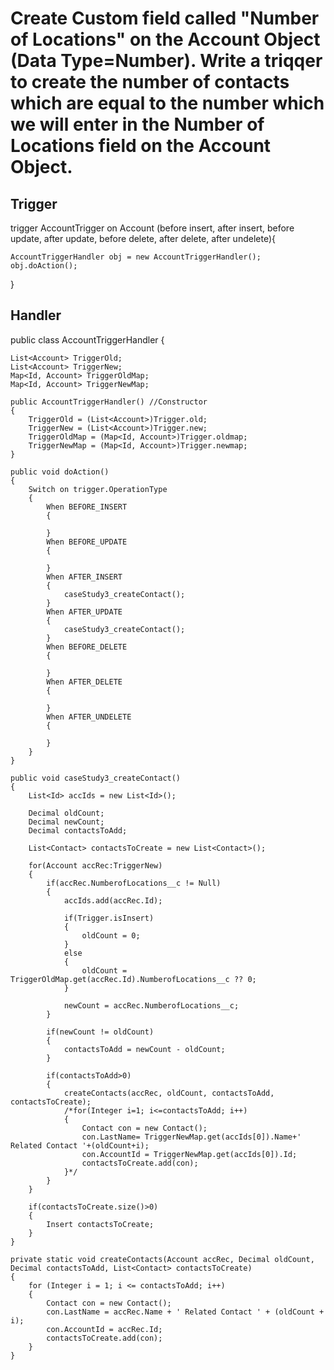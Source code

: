 # Create Custom field called "Number of Locations" on the Account Object (Data Type=Number). Write a triqqer to create the number of contacts which are equal to the number which we will enter in the Number of Locations field on the Account Object.

## Trigger

trigger AccountTrigger on Account (before insert, after insert, before update, after update, before delete, after delete, after undelete){
    
    AccountTriggerHandler obj = new AccountTriggerHandler();
    obj.doAction();
 
}

## Handler

public class AccountTriggerHandler {
    
    List<Account> TriggerOld;
    List<Account> TriggerNew;
    Map<Id, Account> TriggerOldMap;
    Map<Id, Account> TriggerNewMap;
    
    public AccountTriggerHandler() //Constructor
    {
        TriggerOld = (List<Account>)Trigger.old;
        TriggerNew = (List<Account>)Trigger.new;
        TriggerOldMap = (Map<Id, Account>)Trigger.oldmap;
        TriggerNewMap = (Map<Id, Account>)Trigger.newmap;
    }
    
    public void doAction()
    {
        Switch on trigger.OperationType
        {
            When BEFORE_INSERT
            {
                
            }
            When BEFORE_UPDATE
            {

            }
            When AFTER_INSERT
            {
                caseStudy3_createContact();
            }
            When AFTER_UPDATE
            {
                caseStudy3_createContact();
            }
            When BEFORE_DELETE
            {

            }
            When AFTER_DELETE
            {

            }
            When AFTER_UNDELETE
            {
                
            }
        }
    }
    
    public void caseStudy3_createContact()
    {
        List<Id> accIds = new List<Id>();
        
        Decimal oldCount;
        Decimal newCount;
        Decimal contactsToAdd;
        
        List<Contact> contactsToCreate = new List<Contact>();
        
        for(Account accRec:TriggerNew)
        {
            if(accRec.NumberofLocations__c != Null)
            {
                accIds.add(accRec.Id);
                
                if(Trigger.isInsert)
                {
                    oldCount = 0;
                }
                else
                {
                    oldCount = TriggerOldMap.get(accRec.Id).NumberofLocations__c ?? 0;
                }
                
                newCount = accRec.NumberofLocations__c;
            }
            
            if(newCount != oldCount)
            {
                contactsToAdd = newCount - oldCount;
            }
   
            if(contactsToAdd>0)
            {
                createContacts(accRec, oldCount, contactsToAdd, contactsToCreate);
                /*for(Integer i=1; i<=contactsToAdd; i++)
                {
                    Contact con = new Contact();
                    con.LastName= TriggerNewMap.get(accIds[0]).Name+' Related Contact '+(oldCount+i);
                    con.AccountId = TriggerNewMap.get(accIds[0]).Id;
                    contactsToCreate.add(con);
                }*/
            }
        }
        
        if(contactsToCreate.size()>0)
        {
            Insert contactsToCreate;
        }
    }
    
    private static void createContacts(Account accRec, Decimal oldCount, Decimal contactsToAdd, List<Contact> contactsToCreate) 
    {
        for (Integer i = 1; i <= contactsToAdd; i++) 
        {
            Contact con = new Contact();
            con.LastName = accRec.Name + ' Related Contact ' + (oldCount + i);
            con.AccountId = accRec.Id;
            contactsToCreate.add(con);
        }
    }
